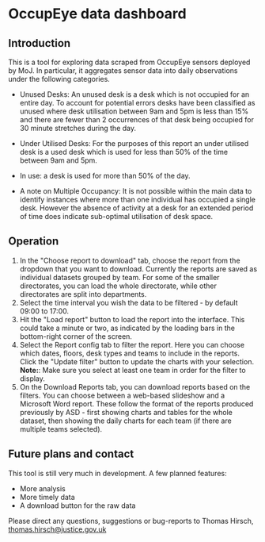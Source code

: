 # OccupEye data dashboard

## Introduction

This is a tool for exploring data scraped from OccupEye sensors deployed by MoJ. In particular, it aggregates sensor data into daily observations under the following categories.

- Unused Desks: An unused desk is a desk which is not occupied for an entire day. To account for potential errors desks have been classified as unused where desk utilisation between 9am and 5pm is less than 15% and there are fewer than 2 occurrences of that desk being occupied for 30 minute stretches during the day.
- Under Utilised Desks:  For the purposes of this report an under utilised desk is  a used desk which is used for less than 50% of the time between 9am and 5pm.
- In use: a desk is used for more than 50% of the day.

- A note on Multiple Occupancy: It is not possible within the main data to identify instances where more than one individual has occupied a single desk. However the absence of activity at a desk for an extended period of time does indicate sub-optimal utilisation of desk space. 


## Operation

1. In the "Choose report to download" tab, choose the report from the dropdown that you want to download. Currently the reports are saved as individual datasets grouped by team. For some of the smaller directorates, you can load the whole directorate, while other directorates are split into departments.
2. Select the time interval you wish the data to be filtered - by default 09:00 to 17:00.
3. Hit the "Load report" button to load the report into the interface. This could take a minute or two, as indicated by the loading bars in the bottom-right corner of the screen.
4. Select the Report config tab to filter the report. Here you can choose which dates, floors, desk types and teams to include in the reports. Click the "Update filter" button to update the charts with your selection. **Note:**: Make sure you select at least one team in order for the filter to display.
5. On the Download Reports tab, you can download reports based on the filters. You can choose between a web-based slideshow and a Microsoft Word report. These follow the format of the reports produced previously by ASD - first showing charts and tables for the whole dataset, then showing the daily charts for each team (if there are multiple teams selected).

## Future plans and contact

This tool is still very much in development. A few planned features:
- More analysis
- More timely data
- A download button for the raw data

Please direct any questions, suggestions or bug-reports to Thomas Hirsch, thomas.hirsch@justice.gov.uk

